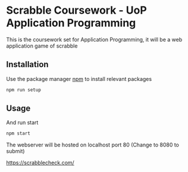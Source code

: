 # Scrabble Coursework - UoP Application Programming

This is the coursework set for Application Programming, it will be a web application game of scrabble

## Installation

Use the package manager [npm](https://www.npmjs.com/get-npm) to install relevant packages

```bash
npm run setup
```

## Usage

And run start

```bash
npm start
```

The webserver will be hosted on localhost port 80 (Change to 8080 to submit)

https://scrabblecheck.com/